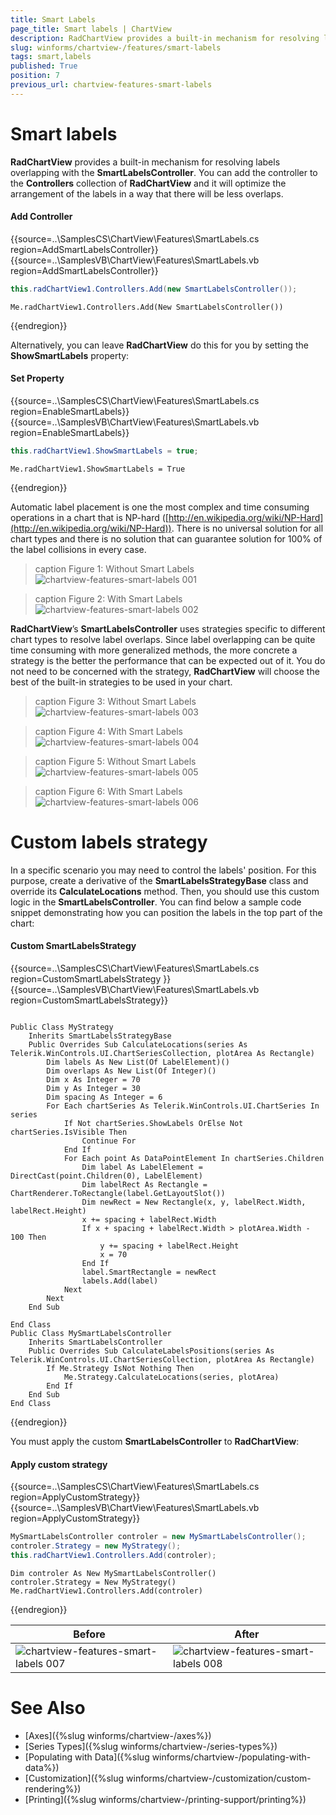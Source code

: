 ```yaml
---
title: Smart Labels
page_title: Smart labels | ChartView
description: RadChartView provides a built-in mechanism for resolving labels overlapping with the SmartLabelsController.
slug: winforms/chartview-/features/smart-labels
tags: smart,labels
published: True
position: 7
previous_url: chartview-features-smart-labels
---
```


# Smart labels

__RadChartView__ provides a built-in mechanism for resolving labels overlapping with the __SmartLabelsController__. You can add the controller to the __Controllers__ collection of __RadChartView__ and it will optimize the arrangement of the labels in a way that there will be less overlaps.

#### Add Controller

{{source=..\SamplesCS\ChartView\Features\SmartLabels.cs region=AddSmartLabelsController}} 
{{source=..\SamplesVB\ChartView\Features\SmartLabels.vb region=AddSmartLabelsController}} 

````C#
this.radChartView1.Controllers.Add(new SmartLabelsController());

````
````VB.NET
Me.radChartView1.Controllers.Add(New SmartLabelsController())

````

{{endregion}}  

Alternatively, you can leave __RadChartView__ do this for you by setting the __ShowSmartLabels__ property: 

#### Set Property

{{source=..\SamplesCS\ChartView\Features\SmartLabels.cs region=EnableSmartLabels}} 
{{source=..\SamplesVB\ChartView\Features\SmartLabels.vb region=EnableSmartLabels}} 

````C#
this.radChartView1.ShowSmartLabels = true;

````
````VB.NET
Me.radChartView1.ShowSmartLabels = True

````

{{endregion}}
 
Automatic label placement is one the most complex and time consuming operations in a chart that is NP-hard ([http://en.wikipedia.org/wiki/NP-Hard](http://en.wikipedia.org/wiki/NP-Hard)). There is no universal solution for all chart types and there is no solution that can guarantee solution for 100% of the label collisions in every case.

>caption Figure 1: Without Smart Labels
![chartview-features-smart-labels 001](images/chartview-features-smart-labels001.png)

>caption Figure 2: With Smart Labels
![chartview-features-smart-labels 002](images/chartview-features-smart-labels002.png)

__RadChartView__’s __SmartLabelsController__ uses strategies specific to different chart types to resolve label overlaps. Since label overlapping can be quite time consuming with more generalized methods, the more concrete a strategy is the better the performance that can be expected out of it. You do not need to be concerned with the strategy, __RadChartView__ will choose the best of the built-in strategies to be used in your chart.

>caption Figure 3: Without Smart Labels
![chartview-features-smart-labels 003](images/chartview-features-smart-labels003.png)

>caption Figure 4: With Smart Labels
![chartview-features-smart-labels 004](images/chartview-features-smart-labels004.png)

>caption Figure 5: Without Smart Labels
![chartview-features-smart-labels 005](images/chartview-features-smart-labels005.png)

>caption Figure 6: With Smart Labels
![chartview-features-smart-labels 006](images/chartview-features-smart-labels006.png)

# Custom labels strategy

In a specific scenario you may need to control the labels' position. For this purpose, create a derivative of the __SmartLabelsStrategyBase__ class and override its __CalculateLocations__ method. Then, you should use this custom logic in the __SmartLabelsController__. You can find below a sample code snippet demonstrating how you can position the labels in the top part of the chart:

#### Custom SmartLabelsStrategy 

{{source=..\SamplesCS\ChartView\Features\SmartLabels.cs region=CustomSmartLabelsStrategy }} 
{{source=..\SamplesVB\ChartView\Features\SmartLabels.vb region=CustomSmartLabelsStrategy}} 

````C#
````
````VB.NET
Public Class MyStrategy
    Inherits SmartLabelsStrategyBase
    Public Overrides Sub CalculateLocations(series As Telerik.WinControls.UI.ChartSeriesCollection, plotArea As Rectangle)
        Dim labels As New List(Of LabelElement)()
        Dim overlaps As New List(Of Integer)()
        Dim x As Integer = 70
        Dim y As Integer = 30
        Dim spacing As Integer = 6
        For Each chartSeries As Telerik.WinControls.UI.ChartSeries In series
            If Not chartSeries.ShowLabels OrElse Not chartSeries.IsVisible Then
                Continue For
            End If
            For Each point As DataPointElement In chartSeries.Children
                Dim label As LabelElement = DirectCast(point.Children(0), LabelElement)
                Dim labelRect As Rectangle = ChartRenderer.ToRectangle(label.GetLayoutSlot())
                Dim newRect = New Rectangle(x, y, labelRect.Width, labelRect.Height)
                x += spacing + labelRect.Width
                If x + spacing + labelRect.Width > plotArea.Width - 100 Then
                    y += spacing + labelRect.Height
                    x = 70
                End If
                label.SmartRectangle = newRect
                labels.Add(label)
            Next
        Next
    End Sub
  
End Class
Public Class MySmartLabelsController
    Inherits SmartLabelsController
    Public Overrides Sub CalculateLabelsPositions(series As Telerik.WinControls.UI.ChartSeriesCollection, plotArea As Rectangle)
        If Me.Strategy IsNot Nothing Then
            Me.Strategy.CalculateLocations(series, plotArea)
        End If
    End Sub
End Class

````

{{endregion}} 


You must apply the custom __SmartLabelsController__ to __RadChartView__:

#### Apply custom strategy

{{source=..\SamplesCS\ChartView\Features\SmartLabels.cs region=ApplyCustomStrategy}} 
{{source=..\SamplesVB\ChartView\Features\SmartLabels.vb region=ApplyCustomStrategy}} 

````C#
MySmartLabelsController controler = new MySmartLabelsController();
controler.Strategy = new MyStrategy();
this.radChartView1.Controllers.Add(controler);

````
````VB.NET
Dim controler As New MySmartLabelsController()
controler.Strategy = New MyStrategy()
Me.radChartView1.Controllers.Add(controler)

````

{{endregion}} 

|Before|After|
|----|----|
|![chartview-features-smart-labels 007](images/chartview-features-smart-labels007.png)|![chartview-features-smart-labels 008](images/chartview-features-smart-labels008.png)|

# See Also

* [Axes]({%slug winforms/chartview-/axes%})
* [Series Types]({%slug winforms/chartview-/series-types%})
* [Populating with Data]({%slug winforms/chartview-/populating-with-data%})
* [Customization]({%slug winforms/chartview-/customization/custom-rendering%})
* [Printing]({%slug winforms/chartview-/printing-support/printing%})